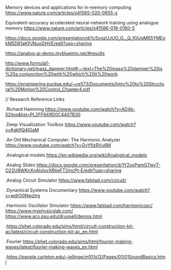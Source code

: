 Memory devices and applications for in-memory computing
https://www.nature.com/articles/s41565-020-0655-z 


Equivalent-accuracy accelerated neural-network training using analogue memory
https://www.nature.com/articles/s41586-018-0180-5




https://docs.google.com/presentation/d/1cSogzUJUO_G__Q_fGUgM65YMEokM5D61aKPJNuoGHVE/edit?usp=sharing





https://analog-ai-demo.mybluemix.net/#results


http://www.formula1-dictionary.net/mass_damper.html#:~:text=The%20mass%20damper%20is%20a,conjunction%20with%20which%20it%20work.


https://engineering.purdue.edu/~ce573/Documents/Intro%20to%20Structural%20Motion%20Control_Chapter4.pdf



// Research Reference Links


.Richard Hamming https://www.youtube.com/watch?v=AD4b-52jtos&list=PL2FF649D0C4407B30



.Deep Visualization Toolbox https://www.youtube.com/watch?v=AgkfIQ4IGaM


.An Old Mechanical Computer: The Harmonic Analyzer https://www.youtube.com/watch?v=GyYflzRVu6M


.Analogical models https://en.wikipedia.org/wiki/Analogical_models


.Analog Slides https://docs.google.com/presentation/d/1Y2soPgmG7wvT-O22U8WKnXnAlxlovXRtjeFT2mcPt-E/edit?usp=sharing


.Analog Circuit Simulator https://www.falstad.com/circuit/


.Dynamical Systems Documentary https://www.youtube.com/watch?v=wdrO0Nwztrg


.Harmonic Oscillator Simulator https://www.falstad.com/harmonicosc/ https://www.myphysicslab.com/ https://www.acs.psu.edu/drussell/demos.html

.https://phet.colorado.edu/sims/html/circuit-construction-kit-ac/latest/circuit-construction-kit-ac_en.html


.Fourier https://phet.colorado.edu/sims/html/fourier-making-waves/latest/fourier-making-waves_en.html


.https://people.carleton.edu/~jellinge/m101s12/Pages/01/01SoundBasics.html
